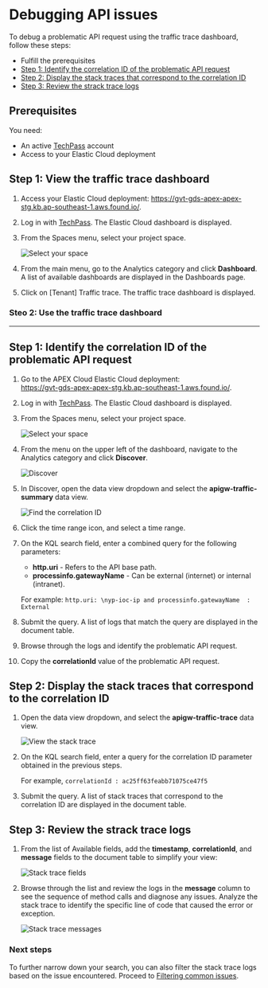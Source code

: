 # Debugging API issues

To debug a problematic API request using the traffic trace dashboard, follow these steps:

- Fulfill the prerequisites
- [Step 1: Identify the correlation ID of the problematic API request](#step-1-identify-the-correlation-id-of-the-problematic-api-request)
- [Step 2: Display the stack traces that correspond to the correlation ID](#step-2-display-the-stack-traces-that-correspond-to-the-correlation-id)
- [Step 3: Review the strack trace logs](#step-3-review-the-strack-trace-logs)

## Prerequisites
You need:
- An active [TechPass](https://docs.developer.tech.gov.sg/docs/apex-cloud-onboarding/docs/techpass) account
- Access to your Elastic Cloud deployment


## Step 1: View the traffic trace dashboard

1. Access your Elastic Cloud deployment: https://gvt-gds-apex-apex-stg.kb.ap-southeast-1.aws.found.io/.

1. Log in with [TechPass](https://docs.developer.tech.gov.sg/docs/apex-cloud-onboarding/docs/techpass). The Elastic Cloud dashboard is displayed. 

1. From the Spaces menu, select your project space.

    ![Select your space](https://docs.developer.tech.gov.sg/docs/apex-cloud-troubleshooting-guide/images/login-spaces.png ":size=230") 

1. From the main menu, go to the Analytics category and click **Dashboard**. A list of available dashboards are displayed in the Dashboards page.

1. Click on [Tenant] Traffic trace. The traffic trace dashboard is displayed.


### Steo 2: Use the traffic trace dashboard

---


## Step 1: Identify the correlation ID of the problematic API request

1. Go to the APEX Cloud Elastic Cloud deployment: <br>
    https://gvt-gds-apex-apex-stg.kb.ap-southeast-1.aws.found.io/. 

1. Log in with [TechPass](https://docs.developer.tech.gov.sg/docs/apex-cloud-onboarding/docs/techpass). The Elastic Cloud dashboard is displayed. 

1. From the Spaces menu, select your project space.

    ![Select your space](https://docs.developer.tech.gov.sg/docs/apex-cloud-troubleshooting-guide/images/login-spaces.png ":size=230") 

1. From the menu on the upper left of the dashboard, navigate to the Analytics category and click **Discover**. 

    ![Discover](https://docs.developer.tech.gov.sg/docs/apex-cloud-troubleshooting-guide/images/discover.png ":size=150")

1. In Discover, open the data view dropdown and select  the **apigw-traffic-summary** data view. 

    ![Find the correlation ID](https://docs.developer.tech.gov.sg/docs/apex-cloud-troubleshooting-guide/images/find-correlation-ID.png)

1. Click the time range icon, and select a time range. 

1. On the KQL search field, enter a combined query for the following parameters:
    - **http.uri** - Refers to the API base path.
    - **processinfo.gatewayName** - Can be external (internet) or internal (intranet).

    For example: `http.uri: \nyp-ioc-ip and processinfo.gatewayName  : External`

1. Submit the query. A list of logs that match the query are displayed in the document table. 

1. Browse through the logs and identify the problematic API request.

1. Copy the **correlationId** value of the problematic API request.

## Step 2: Display the stack traces that correspond to the correlation ID

1. Open the data view dropdown, and select the **apigw-traffic-trace** data view.

    ![View the stack trace](https://docs.developer.tech.gov.sg/docs/apex-cloud-troubleshooting-guide/images/stack-trace.png)

1. On the KQL search field, enter a query for the correlation ID parameter obtained in the previous steps.

    For example, `correlationId : ac25ff63feabb71075ce47f5`

1. Submit the query. A list of stack traces that correspond to the correlation ID are displayed in the document table.

## Step 3: Review the strack trace logs 

1. From the list of Available fields, add the **timestamp**, **correlationId**, and **message** fields to the document table to simplify your view: 

    ![Stack trace fields](https://docs.developer.tech.gov.sg/docs/apex-cloud-troubleshooting-guide/images/stack-trace-fields.png ":size=220")

1. Browse through the list and review the logs in the **message** column to see the sequence of method calls and diagnose any issues. Analyze the stack trace to identify the specific line of code that caused the error or exception.

    ![Stack trace messages](https://docs.developer.tech.gov.sg/docs/apex-cloud-troubleshooting-guide/images/stack-trace-messages.png)

### Next steps

To further narrow down your search, you can also filter the stack trace logs based on the issue encountered. Proceed to [Filtering common issues](https://docs.developer.tech.gov.sg/docs/apex-cloud-troubleshooting-guide/docs/logs/filtering-common-issues).

<!-- 
# Debugging API issues

You can check the stack trace of a problematic API request to see any errors or exceptions that occurred. 

## Prerequisites
You need:
- An active [TechPass](https://docs.developer.tech.gov.sg/docs/apex-cloud-onboarding/docs/techpass) account
- Access to your Elastic Cloud deployment

To view stack trace logs, follow these steps:

- [Step 1: Identify the correlation ID of the problematic API request](#step-1-identify-the-correlation-id-of-the-problematic-api-request)
- [Step 2: Display the stack traces that correspond to the correlation ID](#step-2-display-the-stack-traces-that-correspond-to-the-correlation-id)
- [Step 3: Review the strack trace logs](#step-3-review-the-strack-trace-logs)

## Step 1: Identify the correlation ID of the problematic API request

1. Go to the APEX Cloud Elastic Cloud deployment: <br>
    https://gvt-gds-apex-apex-stg.kb.ap-southeast-1.aws.found.io/. 

1. Log in with [TechPass](https://docs.developer.tech.gov.sg/docs/apex-cloud-onboarding/docs/techpass). The Elastic Cloud dashboard is displayed. 

1. From the Spaces menu, select your project space.

    ![Select your space](https://docs.developer.tech.gov.sg/docs/apex-cloud-troubleshooting-guide/images/login-spaces.png ":size=230") 

1. From the menu on the upper left of the dashboard, navigate to the Analytics category and click **Discover**. 

    ![Discover](https://docs.developer.tech.gov.sg/docs/apex-cloud-troubleshooting-guide/images/discover.png ":size=150")

1. In Discover, open the data view dropdown and select  the **apigw-traffic-summary** data view. 

    ![Find the correlation ID](https://docs.developer.tech.gov.sg/docs/apex-cloud-troubleshooting-guide/images/find-correlation-ID.png)

1. Click the time range icon, and select a time range. 

1. On the KQL search field, enter a combined query for the following parameters:
    - **http.uri** - Refers to the API base path.
    - **processinfo.gatewayName** - Can be external (internet) or internal (intranet).

    For example: `http.uri: \nyp-ioc-ip and processinfo.gatewayName  : External`

1. Submit the query. A list of logs that match the query are displayed in the document table. 

1. Browse through the logs and identify the problematic API request.

1. Copy the **correlationId** value of the problematic API request.

## Step 2: Display the stack traces that correspond to the correlation ID

1. Open the data view dropdown, and select the **apigw-traffic-trace** data view.

    ![View the stack trace](https://docs.developer.tech.gov.sg/docs/apex-cloud-troubleshooting-guide/images/stack-trace.png)

1. On the KQL search field, enter a query for the correlation ID parameter obtained in the previous steps.

    For example, `correlationId : ac25ff63feabb71075ce47f5`

1. Submit the query. A list of stack traces that correspond to the correlation ID are displayed in the document table.

## Step 3: Review the strack trace logs 

1. From the list of Available fields, add the **timestamp**, **correlationId**, and **message** fields to the document table to simplify your view: 

    ![Stack trace fields](https://docs.developer.tech.gov.sg/docs/apex-cloud-troubleshooting-guide/images/stack-trace-fields.png ":size=220")

1. Browse through the list and review the logs in the **message** column to see the sequence of method calls and diagnose any issues. Analyze the stack trace to identify the specific line of code that caused the error or exception.

    ![Stack trace messages](https://docs.developer.tech.gov.sg/docs/apex-cloud-troubleshooting-guide/images/stack-trace-messages.png)

### Next steps

To further narrow down your search, you can also filter the stack trace logs based on the issue encountered. Proceed to [Filtering common issues](https://docs.developer.tech.gov.sg/docs/apex-cloud-troubleshooting-guide/docs/logs/filtering-common-issues).

-->